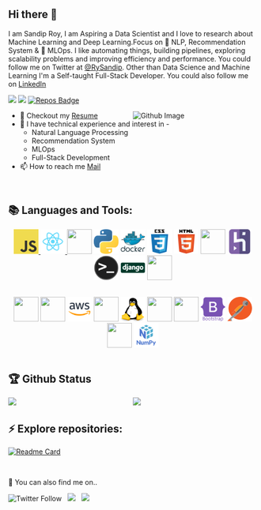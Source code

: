 ## Hi there :wave:
I am Sandip Roy, I am Aspiring a Data Scientist and I love to research about Machine Learning and Deep Learning.Focus on 📜 NLP, Recommendation System & 🚀 MLOps. I like automating things, building pipelines, exploring scalability problems and improving efficiency and performance. You could follow me on Twitter at [@RySandip](https://twitter.com/RySandip). Other than Data Science and Machine Learning I'm a Self-taught Full-Stack Developer. You could also follow me on [LinkedIn](https://www.linkedin.com/in/pransandip)


![](https://komarev.com/ghpvc/?username=pransandip&style=flat)
![](https://img.shields.io/badge/focus-MLOps-3c9)
[![Repos Badge](https://badges.pufler.dev/repos/pransandip/?style=flat&logo=github&color=green)](https://badges.pufler.dev)

<img width="50%" align="right" alt="Github Image" src="https://raw.githubusercontent.com/onimur/.github/master/.resources/git-header.svg" />

*  📝 Checkout my [Resume](https://drive.google.com/file/d/1CLM1eM_Be7OPyMBsJ286xuYmVhr0kTuF/view?usp=sharing)
*  🧠 I have technical experience and interest in -
   * Natural Language Processing
   * Recommendation System
   * MLOps
   * Full-Stack Development
* 📫 How to reach me [Mail](mailto:pransandip@gmail.com)
<br />

## 📚 Languages and Tools:
<div align="center">
<p> 
<a href="https://www.javascript.com/" target="_blank"> 
<img src="https://raw.githubusercontent.com/github/explore/80688e429a7d4ef2fca1e82350fe8e3517d3494d/topics/javascript/javascript.png" height="50" width="50"> </a>
<a href="https://reactjs.org/" target="_blank"> 
<img src="https://raw.githubusercontent.com/github/explore/80688e429a7d4ef2fca1e82350fe8e3517d3494d/topics/react/react.png" height="50" width="50">
</a>
<img src="https://www.vectorlogo.zone/logos/jupyter/jupyter-icon.svg" height="50" width="50">
<img src="https://github.com/pransandip/pransandip/blob/main/logos/python.png?raw=true" height="50" width="50">
<img src="https://raw.githubusercontent.com/devicons/devicon/master/icons/docker/docker-original-wordmark.svg"    height="50" width="50">
<img src="https://raw.githubusercontent.com/devicons/devicon/master/icons/css3/css3-original-wordmark.svg" height="50" width="50">
<img src="https://raw.githubusercontent.com/devicons/devicon/master/icons/html5/html5-original-wordmark.svg" height="50" width="50">
<img src="https://www.vectorlogo.zone/logos/google_cloud/google_cloud-icon.svg" height="50" width="50">
<img src="https://github.com/pransandip/pransandip/blob/main/logos/Heroku.png?raw=true" height="50" width="50">
<img src="https://raw.githubusercontent.com/github/explore/80688e429a7d4ef2fca1e82350fe8e3517d3494d/topics/terminal/terminal.png" height="50" width="50">
<img src="https://raw.githubusercontent.com/devicons/devicon/master/icons/django/django-original.svg" height="50" width="50">
<img src="https://img.icons8.com/color/452/mongodb.png" height="50" width="50">
</p>

<br>

<img src="https://www.vectorlogo.zone/logos/pocoo_flask/pocoo_flask-icon.svg" height="50" width="50"> 
<img src="https://www.vectorlogo.zone/logos/tensorflow/tensorflow-icon.svg" height="50" width="50">
<img src="https://raw.githubusercontent.com/github/explore/80688e429a7d4ef2fca1e82350fe8e3517d3494d/topics/aws/aws.png" height="50" width="50">
<img src="https://www.vectorlogo.zone/logos/pytorch/pytorch-icon.svg" height="50" width="50">
<img src="https://github.com/pransandip/pransandip/blob/main/logos/Linux.png?raw=true" height="50" width="50">
<img src="https://github.com/Subhampreet/Subhampreet/blob/master/logos/git.png?raw=true" height="50" width="50">
<img src="https://github.com/Subhampreet/Subhampreet/blob/master/logos/vs.png?raw=true" height="50" width="50">
<img src="https://raw.githubusercontent.com/devicons/devicon/master/icons/bootstrap/bootstrap-plain-wordmark.svg" height="50" width="50">
<img src="https://github.com/pransandip/pransandip/blob/main/logos/postman.png?raw=true" height="50" width="50">
<img src="https://upload.wikimedia.org/wikipedia/commons/0/05/Scikit_learn_logo_small.svg" height="50" width="50">
<img src="https://github.com/pransandip/pransandip/blob/main/logos/numpy_github.png?raw=true" height="50" width="50"> 

</div>
<br>

## 🏆 Github Status
<img  src="https://github-readme-stats-zeta-woad.vercel.app/api?username=pransandip&hide=contribs&count_private=true&show_icons=true&hide_border=true&theme=vue" width="50%" align="right" >

<img  src="https://github-readme-streak-stats.herokuapp.com/?user=pransandip&theme=vue" width="43%" >
<br>

## ⚡ Explore repositories:
[![Readme Card](https://github-readme-stats-zeta-woad.vercel.app/api/pin/?username=pransandip&show_owner=true&theme=vue&repo=Advanced-Housing-Prices)](https://github.com/pransandip/Advanced-Housing-Prices)

<br>

💬 You can also find me on..

![Twitter Follow](https://img.shields.io/twitter/follow/RySandip?label=%40RySandip&style=social "follow me on Twitter")&nbsp;&nbsp; [![](https://img.shields.io/badge/Medium-12100E?style=flat&logo=medium&logoColor=black&color=grey)](https://medium.com/@pransandip "Read my blogs on Medium")&nbsp;&nbsp;   <a href="https://www.linkedin.com/in/pransandip/"><img src=https://content.linkedin.com/content/dam/me/business/en-us/amp/brand-site/v2/bg/LI-Bug.svg.original.svg height="20px"/><a/>

